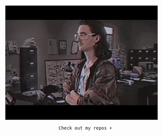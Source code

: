 ![image](https://github.com/pablobiedma/pablobiedma/blob/master/giphy.gif)







<p align="center"><samp>
Check out my repos ⬇️  
  </samp>
</p>

